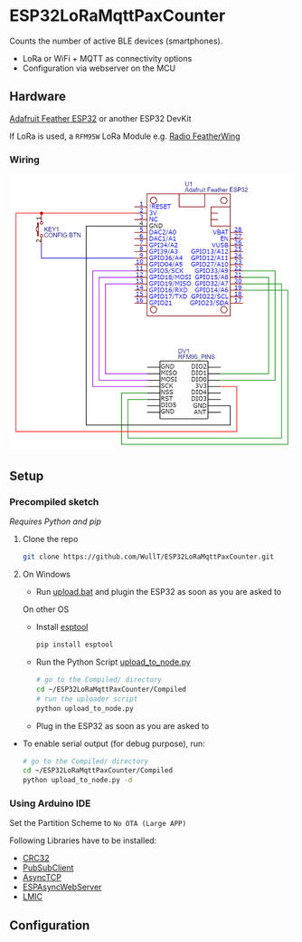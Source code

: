 # ESP32LoRaMqttPaxCounter


Counts the number of active BLE devices (smartphones).
* LoRa or WiFi + MQTT as connectivity options
* Configuration via webserver on the MCU


## Hardware

[Adafruit Feather ESP32](https://www.adafruit.com/product/3405) or another ESP32 DevKit

If LoRa is used, a `RFM95W` LoRa Module e.g. [Radio FeatherWing](https://www.adafruit.com/product/3231)

### Wiring

![schematics](Images/ESP32LoRaMqttPaxCounter.png)

## Setup

### Precompiled sketch

*Requires Python and pip*

1. Clone the repo
    ```sh
    git clone https://github.com/WullT/ESP32LoRaMqttPaxCounter.git
    ```
2. On Windows
      - Run [upload.bat](Compiled/upload.bat) and plugin the ESP32 as soon as you are asked to 
   
    On other OS
    - Install [esptool](https://pypi.org/project/esptool/)
        ```sh
        pip install esptool
        ```
    - Run the Python Script [upload_to_node.py](Compiled/upload_to_node.py)
        ```sh
        # go to the Compiled/ directory
        cd ~/ESP32LoRaMqttPaxCounter/Compiled
        # run the uploader script
        python upload_to_node.py
        ```
    - Plug in the ESP32 as soon as you are asked to

- To enable serial output (for debug purpose), run:
    ```sh
    # go to the Compiled/ directory
    cd ~/ESP32LoRaMqttPaxCounter/Compiled
    python upload_to_node.py -d
    ```




### Using Arduino IDE

Set the Partition Scheme to `No OTA (Large APP)`

Following Libraries have to be installed:
* [CRC32](https://github.com/bakercp/CRC32)
* [PubSubClient](https://github.com/knolleary/pubsubclient)
* [AsyncTCP](https://github.com/me-no-dev/AsyncTCP)
* [ESPAsyncWebServer](https://github.com/me-no-dev/ESPAsyncWebServer)
* [LMIC](https://github.com/mcci-catena/arduino-lmic)





## Configuration
